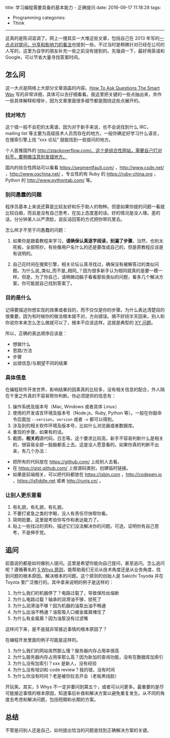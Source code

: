 title: 学习编程需要具备的基本能力 - 正确提问
date: 2016-09-17 11:18:28
tags:
  - Programming
categories:
  - Think
---

[一点点对提问，分享和影响力的看法]: http://www.thinkingincrowd.me/2013/05/28/how-to-ask-share-and-influence/

这真的是陈词滥调了。网上一搜其实一大堆这些文章，包括自己在 2013 年写的[一点点对提问，分享和影响力的看法][]也提到一些。不过当时是稍微针对已经在公司的人写的，这里为自学的朋友补充一些之前没有提到的。先强调一下，最好用英语和 Google，可以节省大量寻找答案时间。  

## 怎么问

[How To Ask Questions The Smart Way]:http://www.catb.org/esr/faqs/smart-questions.html

这一大点是网络上大部分文章涵盖的内容。[How To Ask Questions The Smart Way][] 写的非常详细，具体可以去仔细看看。我这里把关键的一些点抽出来，并作一些具体解释和增补，因为文章里面很多细节都是围绕这些点展开的。

### 找对地方

这个错一般不会犯的太离谱，因为对于新手来说，也不会说找到什么 IRC，mailing list 等主要为高级技术人员而存在的地方。一般你确定好学习什么语言，在搜索引擎上找 “xxx 论坛” 就能找到一些提问的地方。  

个人首推国外的 http://stackoverflow.com/。这个是综合性网站，需要自己打对标签，要稍微注意别发错地方。

国内的综合性网站可以看看 https://segmentfault.com/ ，http://www.csdn.net/ ，http://www.oschina.net/ 。专业性的有 Ruby 的 https://ruby-china.org ，Python 的 http://www.pythontab.com/ 等。

### 别问愚蠢的问题

程序员基本上来说还算是比较友好和乐于助人的物种。但是如果你提的问题一看就比较白痴，而且是没有自己思考，在加上态度差的话。好的情况是没人理。差的话，分分钟某人以严肃脸，说反话回答的方式把你带坑里去。

怎么样才不至于问愚蠢的问题：

1. 如果你是跟着教程来学习，**请确保认真逐字阅读，别漏了步骤**。当然，也别太死板，全部照抄，有些像用户名什么的还是要改成自己的，但是原教程应该是有说明的。  

2. 自己花时间在搜索引擎，相关论坛认真寻找过，确保没有被解答过的类似问题。为什么说_类似_而不是_相同_？因为很多新手认为相同就真的是要一模一样。但是，为了你自己，请稍微动脑子看看那些类似的问题，看多几个解决方案，你可能就自己找到答案了。  

### 目的是什么

[XY 问题]: http://xyproblem.info/

记得要描述你想实现的效果或者目的，而不仅仅是你的步骤。为什么表达清楚目的很重要。因为有时候你的做法根本就不对，方向错误。搞不好绕半天回来，别人和你说你本来怎么怎么做就可以了，根本不应该这样。这就是典型的 [XY 问题][]。

所以，正确的表达顺序应该是：

* 想做什么  
* 思路/方法  
* 步骤  
* 出错信息/与期望不同的结果  

### 具体信息

在编程软件开发世界，影响结果的因素真的比较多，没有相关信息的配合，外人隔在千里之外真的不容易帮你判断。你必须提供的信息有：  

1. 操作系统及版本号（Mac, Windows 或者具体 Linux）  
2. 使用的开发语言环境及版本号（Node.js，Ruby, Python 等）。一般在你敲命令后面加 `--version`，`version` 或者 `-v` 都可以得到。
3. 涉及到的相关软件环境及版本号，比如什么浏览器或者数据库。
4. 重现的步骤，如果有的话。
5. 截图，**相关的**源代码，日志等。这个要求比较高，新手不容易判断什么是相关的，很容易全部一股脑都丢上去。这是没人愿意看的。如果你真的判断不出来，有几个办法：
  * 把所有的代码放在 https://github.com/ 上给别人去看。  
  * 在 https://gist.github.com/ 上按源码类别，创建临时链接。  
  * 如果是前端相关，可以把代码都放在 https://jsbin.com ，http://codepen.io ，https://jsfiddle.net 或者 http://runjs.cn/ 。

### 让别人更乐意看

1. 有礼貌，有礼貌，有礼貌。
2. 不要打紧急之类的字眼，没人有责任尽快帮你看。
3. 简明扼要。这里就考验你写作和表达能力了。
4. 贴上一些找过的资料，描述它们没法解决你的问题。可选，证明你有自己思考，不是伸手党。

## 追问

[5 Whys 原则]: https://en.wikipedia.org/wiki/5_Whys

前面说的都是如何像别人提问。这里是希望你能向自己提问，甚至追问。怎么追问呢？遵循著名的 [5 Whys 原则][]，能帮助我们无论从技术角度还是从业务角度，找到问题的根本原因。解决根本的问题。这个原则的创始人是 Sakichi Toyoda 并在 Toyota 里广泛推行的。其中拿来说明的例子是这样的：

1. 为什么我们的机器停了？电路过载了，导致保险丝熔断
2. 为什么电路过载？轴承的润滑油不够，锁死了
3. 为什么润滑油不够？因为机器的油泵出油不畅通
4. 为什么出油不畅通？油泵吸入口被金属屑堵住了
5. 为什么有金属屑？因为油泵没有过滤嘴

这样问下来，是不是就非常接近事情的根本原因了？

在编程开发里面的例子可能是这样的。

1. 为什么我们的网站突然那么慢？服务器内存占用率很高
2. 为什么服务器内存占用率那么高？因为新加的查询功能，没有在数据库加索引
3. 为什么没有加索引？xxx 是新人，没有经验
4. 为什么没有培训和 code review？我的错，没有时间
5. 为什么你没有时间？老是被你拉去开会（老板黑线脸）

开玩笑。其实，5 Whys 不一定非要问到第五个，或者可以问更多。最重要的是尽可能接近事情的根本原因，知道事后补救和解决方案以避免重复发生。从不同的角度去考虑和解决问题，包括短期和长期的方案。

## 总结

不管是问别人还是自己，如何提出恰当的问题是找到正确解决方案的关键。  
